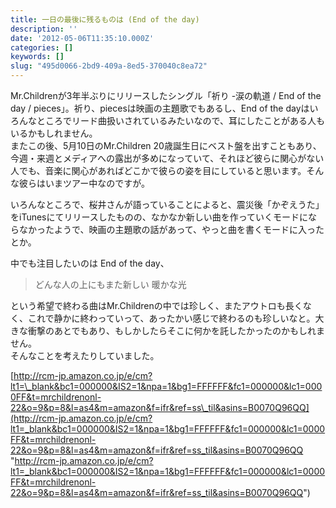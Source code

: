 ```yaml
---
title: 一日の最後に残るものは (End of the day)
description: ''
date: '2012-05-06T11:35:10.000Z'
categories: []
keywords: []
slug: "495d0066-2bd9-409a-8ed5-370040c8ea72"
---
```

Mr.Childrenが3年半ぶりにリリースしたシングル「祈り -涙の軌道 / End of the day / pieces」。祈り、piecesは映画の主題歌でもあるし、End of the dayはいろんなところでリード曲扱いされているみたいなので、耳にしたことがある人もいるかもしれません。  
またこの後、5月10日のMr.Children 20歳誕生日にベスト盤を出すこともあり、今週・来週とメディアへの露出が多めになっていて、それほど彼らに関心がない人でも、音楽に関心があればどこかで彼らの姿を目にしていると思います。そんな彼らはいまツアー中なのですが。

いろんなところで、桜井さんが語っていることによると、震災後「かぞえうた」をiTunesにてリリースしたものの、なかなか新しい曲を作っていくモードにならなかったようで、映画の主題歌の話があって、やっと曲を書くモードに入ったとか。

中でも注目したいのは End of the day、

> どんな人の上にもまた新しい 暖かな光

という希望で終わる曲はMr.Childrenの中では珍しく、またアウトロも長くなく、これで静かに終わっていって、あったかい感じで終わるのも珍しいなと。大きな衝撃のあとでもあり、もしかしたらそこに何かを託したかったのかもしれません。  
そんなことを考えたりしていました。

[http://rcm-jp.amazon.co.jp/e/cm?lt1=\_blank&bc1=000000&IS2=1&npa=1&bg1=FFFFFF&fc1=000000&lc1=0000FF&t=mrchildrenonl-22&o=9&p=8&l=as4&m=amazon&f=ifr&ref=ss\_til&asins=B0070Q96QQ](http://rcm-jp.amazon.co.jp/e/cm?lt1=_blank&bc1=000000&IS2=1&npa=1&bg1=FFFFFF&fc1=000000&lc1=0000FF&t=mrchildrenonl-22&o=9&p=8&l=as4&m=amazon&f=ifr&ref=ss_til&asins=B0070Q96QQ "http://rcm-jp.amazon.co.jp/e/cm?lt1=_blank&bc1=000000&IS2=1&npa=1&bg1=FFFFFF&fc1=000000&lc1=0000FF&t=mrchildrenonl-22&o=9&p=8&l=as4&m=amazon&f=ifr&ref=ss_til&asins=B0070Q96QQ")